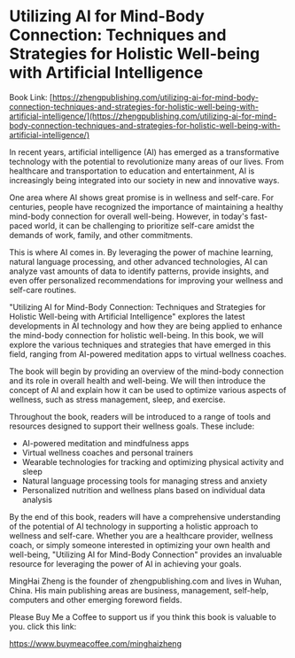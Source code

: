 # Utilizing AI for Mind-Body Connection: Techniques and Strategies for Holistic Well-being with Artificial Intelligence

Book Link: [https://zhengpublishing.com/utilizing-ai-for-mind-body-connection-techniques-and-strategies-for-holistic-well-being-with-artificial-intelligence/](https://zhengpublishing.com/utilizing-ai-for-mind-body-connection-techniques-and-strategies-for-holistic-well-being-with-artificial-intelligence/)

In recent years, artificial intelligence (AI) has emerged as a transformative technology with the potential to revolutionize many areas of our lives. From healthcare and transportation to education and entertainment, AI is increasingly being integrated into our society in new and innovative ways.

One area where AI shows great promise is in wellness and self-care. For centuries, people have recognized the importance of maintaining a healthy mind-body connection for overall well-being. However, in today's fast-paced world, it can be challenging to prioritize self-care amidst the demands of work, family, and other commitments.

This is where AI comes in. By leveraging the power of machine learning, natural language processing, and other advanced technologies, AI can analyze vast amounts of data to identify patterns, provide insights, and even offer personalized recommendations for improving your wellness and self-care routines.

"Utilizing AI for Mind-Body Connection: Techniques and Strategies for Holistic Well-being with Artificial Intelligence" explores the latest developments in AI technology and how they are being applied to enhance the mind-body connection for holistic well-being. In this book, we will explore the various techniques and strategies that have emerged in this field, ranging from AI-powered meditation apps to virtual wellness coaches.

The book will begin by providing an overview of the mind-body connection and its role in overall health and well-being. We will then introduce the concept of AI and explain how it can be used to optimize various aspects of wellness, such as stress management, sleep, and exercise.

Throughout the book, readers will be introduced to a range of tools and resources designed to support their wellness goals. These include:

* AI-powered meditation and mindfulness apps
* Virtual wellness coaches and personal trainers
* Wearable technologies for tracking and optimizing physical activity and sleep
* Natural language processing tools for managing stress and anxiety
* Personalized nutrition and wellness plans based on individual data analysis

By the end of this book, readers will have a comprehensive understanding of the potential of AI technology in supporting a holistic approach to wellness and self-care. Whether you are a healthcare provider, wellness coach, or simply someone interested in optimizing your own health and well-being, "Utilizing AI for Mind-Body Connection" provides an invaluable resource for leveraging the power of AI in achieving your goals.

MingHai Zheng is the founder of zhengpublishing.com and lives in Wuhan, China. His main publishing areas are business, management, self-help, computers and other emerging foreword fields.

Please Buy Me a Coffee to support us if you think this book is valuable to you. click this link:

https://www.buymeacoffee.com/minghaizheng
